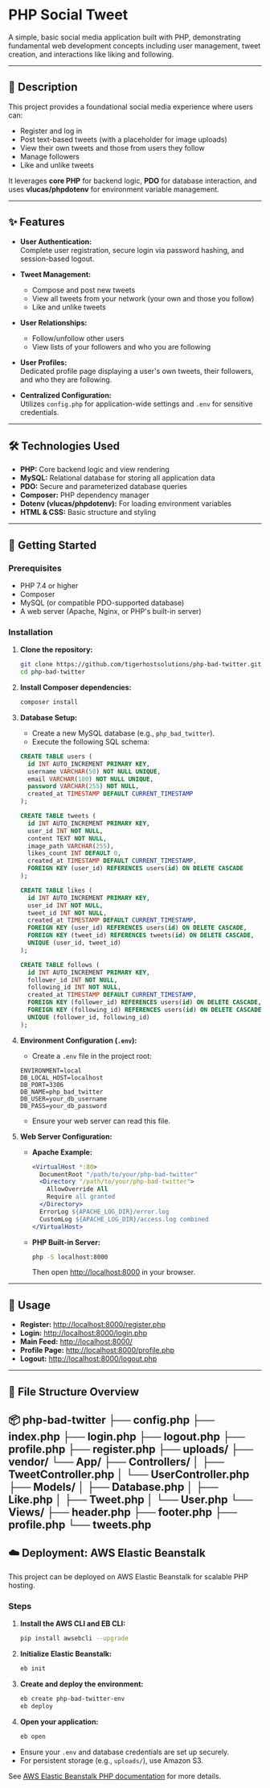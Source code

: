 # PHP Social Tweet

A simple, basic social media application built with PHP, demonstrating fundamental web development concepts including user management, tweet creation, and interactions like liking and following.

---

## 📝 Description

This project provides a foundational social media experience where users can:

- Register and log in
- Post text-based tweets (with a placeholder for image uploads)
- View their own tweets and those from users they follow
- Manage followers
- Like and unlike tweets

It leverages **core PHP** for backend logic, **PDO** for database interaction, and uses **vlucas/phpdotenv** for environment variable management.

---

## ✨ Features

- **User Authentication:**  
  Complete user registration, secure login via password hashing, and session-based logout.

- **Tweet Management:**  
  - Compose and post new tweets  
  - View all tweets from your network (your own and those you follow)  
  - Like and unlike tweets

- **User Relationships:**  
  - Follow/unfollow other users  
  - View lists of your followers and who you are following

- **User Profiles:**  
  Dedicated profile page displaying a user's own tweets, their followers, and who they are following.

- **Centralized Configuration:**  
  Utilizes `config.php` for application-wide settings and `.env` for sensitive credentials.

---

## 🛠️ Technologies Used

- **PHP:** Core backend logic and view rendering
- **MySQL:** Relational database for storing all application data
- **PDO:** Secure and parameterized database queries
- **Composer:** PHP dependency manager
- **Dotenv (vlucas/phpdotenv):** For loading environment variables
- **HTML & CSS:** Basic structure and styling

---

## 🚀 Getting Started

### Prerequisites

- PHP 7.4 or higher
- Composer
- MySQL (or compatible PDO-supported database)
- A web server (Apache, Nginx, or PHP's built-in server)

### Installation

1. **Clone the repository:**
    ```sh
    git clone https://github.com/tigerhostsolutions/php-bad-twitter.git
    cd php-bad-twitter
    ```

2. **Install Composer dependencies:**
    ```sh
    composer install
    ```

3. **Database Setup:**
    - Create a new MySQL database (e.g., `php_bad_twitter`).
    - Execute the following SQL schema:
    ```sql
    CREATE TABLE users (
      id INT AUTO_INCREMENT PRIMARY KEY,
      username VARCHAR(50) NOT NULL UNIQUE,
      email VARCHAR(100) NOT NULL UNIQUE,
      password VARCHAR(255) NOT NULL,
      created_at TIMESTAMP DEFAULT CURRENT_TIMESTAMP
    );

    CREATE TABLE tweets (
      id INT AUTO_INCREMENT PRIMARY KEY,
      user_id INT NOT NULL,
      content TEXT NOT NULL,
      image_path VARCHAR(255),
      likes_count INT DEFAULT 0,
      created_at TIMESTAMP DEFAULT CURRENT_TIMESTAMP,
      FOREIGN KEY (user_id) REFERENCES users(id) ON DELETE CASCADE
    );

    CREATE TABLE likes (
      id INT AUTO_INCREMENT PRIMARY KEY,
      user_id INT NOT NULL,
      tweet_id INT NOT NULL,
      created_at TIMESTAMP DEFAULT CURRENT_TIMESTAMP,
      FOREIGN KEY (user_id) REFERENCES users(id) ON DELETE CASCADE,
      FOREIGN KEY (tweet_id) REFERENCES tweets(id) ON DELETE CASCADE,
      UNIQUE (user_id, tweet_id)
    );

    CREATE TABLE follows (
      id INT AUTO_INCREMENT PRIMARY KEY,
      follower_id INT NOT NULL,
      following_id INT NOT NULL,
      created_at TIMESTAMP DEFAULT CURRENT_TIMESTAMP,
      FOREIGN KEY (follower_id) REFERENCES users(id) ON DELETE CASCADE,
      FOREIGN KEY (following_id) REFERENCES users(id) ON DELETE CASCADE,
      UNIQUE (follower_id, following_id)
    );
    ```

4. **Environment Configuration (`.env`):**
    - Create a `.env` file in the project root:
    ```
    ENVIRONMENT=local
    DB_LOCAL_HOST=localhost
    DB_PORT=3306
    DB_NAME=php_bad_twitter
    DB_USER=your_db_username
    DB_PASS=your_db_password
    ```
    - Ensure your web server can read this file.

5. **Web Server Configuration:**
    - **Apache Example:**
      ```apache
      <VirtualHost *:80>
        DocumentRoot "/path/to/your/php-bad-twitter"
        <Directory "/path/to/your/php-bad-twitter">
          AllowOverride All
          Require all granted
        </Directory>
        ErrorLog ${APACHE_LOG_DIR}/error.log
        CustomLog ${APACHE_LOG_DIR}/access.log combined
      </VirtualHost>
      ```
    - **PHP Built-in Server:**
      ```sh
      php -S localhost:8000
      ```
      Then open [http://localhost:8000](http://localhost:8000) in your browser.

---

## 🏃 Usage

- **Register:** [http://localhost:8000/register.php](http://localhost:8000/register.php)
- **Login:** [http://localhost:8000/login.php](http://localhost:8000/login.php)
- **Main Feed:** [http://localhost:8000/](http://localhost:8000/)
- **Profile Page:** [http://localhost:8000/profile.php](http://localhost:8000/profile.php)
- **Logout:** [http://localhost:8000/logout.php](http://localhost:8000/logout.php)

---

## 📁 File Structure Overview
📦 php-bad-twitter
├── config.php
├── index.php
├── login.php
├── logout.php
├── profile.php
├── register.php
├── uploads/
├── vendor/
└── App/
    ├── Controllers/
    │   ├── TweetController.php
    │   └── UserController.php
    ├── Models/
    │   ├── Database.php
    │   ├── Like.php
    │   ├── Tweet.php
    │   └── User.php
    └── Views/
        ├── header.php
        ├── footer.php
        ├── profile.php
        └── tweets.php
---
## ☁️ Deployment: AWS Elastic Beanstalk

This project can be deployed on AWS Elastic Beanstalk for scalable PHP hosting.

### Steps

1. **Install the AWS CLI and EB CLI:**
    ```sh
    pip install awsebcli --upgrade
    ```

2. **Initialize Elastic Beanstalk:**
    ```sh
    eb init
    ```

3. **Create and deploy the environment:**
    ```sh
    eb create php-bad-twitter-env
    eb deploy
    ```

4. **Open your application:**
    ```sh
    eb open
    ```

- Ensure your `.env` and database credentials are set up securely.
- For persistent storage (e.g., `uploads/`), use Amazon S3.

See [AWS Elastic Beanstalk PHP documentation](https://docs.aws.amazon.com/elasticbeanstalk/latest/dg/create-deploy-php.html) for more details.
